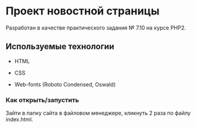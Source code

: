 # Проект новостной страницы

Разработан в качестве практического задания № 7.10 на курсе PHP2. 


## Используемые технологии

* HTML

* CSS

* Web-fonts (Roboto Condensed, Oswald)

### Как открыть/запустить

Зайти в папку сайта в файловом менеджере, кликнуть 2 раза по файлу index.html.
